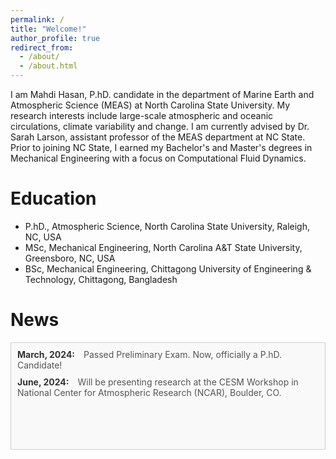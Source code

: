 ```yaml
---
permalink: /
title: "Welcome!"
author_profile: true
redirect_from: 
  - /about/
  - /about.html
---
```

I am Mahdi Hasan, P.hD. candidate in the department of Marine Earth and Atmospheric Science (MEAS) at North Carolina State University.  My research interests include large-scale atmospheric and oceanic circulations, climate variability and change. I am currently advised by Dr. Sarah Larson, assistant professor of the MEAS department at NC State. Prior to joining NC State, I earned my Bachelor's and Master's degrees in Mechanical Engineering with a focus on Computational Fluid Dynamics.

Education
=======
- P.hD., Atmospheric Science, North Carolina State University, Raleigh, NC, USA
- MSc, Mechanical Engineering, North Carolina A&T State University, Greensboro, NC, USA
- BSc, Mechanical Engineering, Chittagong University of Engineering & Technology, Chittagong, Bangladesh

<!-- News feed below. Need regular updates -->

<style>
  .news-container {
    height: 150px;
    overflow-y: scroll;
    border: 1px solid #ccc;
    padding: 10px;
    background-color: #f9f9f9;
  }
  .news-item {
    margin-bottom: 10px;
  }
  .news-date {
    font-weight: bold;
    color: #333;
  }
  .news-content {
    margin-left: 10px;
    color: #555;
  }
</style>

News
====
<div class="news-container">
  <div class="news-item">
    <span class="news-date">March, 2024:</span>
    <span class="news-content">Passed Preliminary Exam. Now, officially a P.hD. Candidate!</span>
  </div>
  <div class="news-item">
    <span class="news-date">June, 2024:</span>
    <span class="news-content">Will be presenting research at the CESM Workshop in National Center for Atmospheric Research (NCAR), Boulder, CO.</span>
  </div>
</div>
